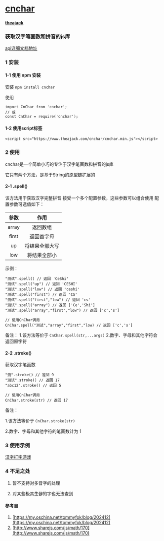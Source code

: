 # [cnchar](https://github.com/theajack/cnchar)
#### [theajack](https://www.theajack.com/)
### 获取汉字笔画数和拼音的js库
[api详细文档地址](https://www.theajack.com/cnchar/)
### 1 安装
#### 1-1 使用 npm 安装

安装
`npm install cnchar`

使用

```
import CnChar from 'cnchar';
// 或
const CnChar = require('cnchar');
```

#### 1-2 使用script标签

```
<script src="https://www.theajack.com/cnchar/cnchar.min.js"></script>
```


### 2 使用
cnchar是一个简单小巧的专注于汉字笔画数和拼音的js库

它只有两个方法，是基于String的原型链扩展的

#### 2-1 .spell()
该方法用于获取汉字完整拼音
接受一个多个配置参数，这些参数可以组合使用
配置参数可选值如下：

|参数|作用|
|:--:|:--:|
|array|返回数组|
|first|返回首字母|
|up|将结果全部大写|
|low|将结果全部小|

示例：
```
"测试".spell() // 返回 'CeShi'
"测试".spell("up") // 返回 'CESHI'
"测试".spell("low") // 返回 'ceshi'
"测试".spell("first") // 返回 'CS'
"测试".spell("first","low") // 返回 'cs'
"测试".spell("array") // 返回 ['Ce','Shi']
"测试".spell("array","first","low") // 返回 ['c','s']

// 使用CnChar调用
CnChar.spell("测试","array","first","low) // 返回 ['c','s']
```
备注：
1.该方法等价于 `CnChar.spell(str,...args)`
2.数字、字母和其他字符会返回原字符

#### 2-2 .stroke()
获取汉字笔画数

```
"测".stroke() // 返回 9
"测试".stroke() // 返回 17
"abc12".stroke() // 返回 5

// 使用CnChar调用
CnChar.stroke(str) // 返回 17
```
备注：

1.该方法等价于 `CnChar.stroke(str)`

2.数字、字母和其他字符的笔画数计为 1

### 3 使用示例
[汉字打字游戏](https://www.theajack.com/type/)

### 4 不足之处

1. 暂不支持对多音字的处理

2. 对某些极其生僻的字也无法查到

#### 参考自
1. [https://my.oschina.net/tommyfok/blog/202412](https://my.oschina.net/tommyfok/blog/202412)
2. [http://www.sharejs.com/js/math/170](http://www.sharejs.com/js/math/170)
